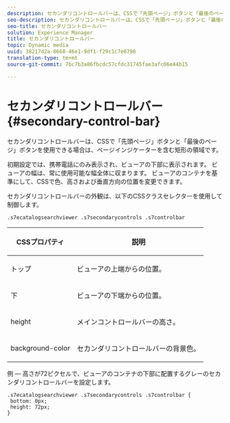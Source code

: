 ```yaml
---
description: セカンダリコントロールバーは、CSSで「先頭ページ」ボタンと「最後のページ」ボタンを使用できる場合は、ページインジケーターを含む矩形の領域です。
seo-description: セカンダリコントロールバーは、CSSで「先頭ページ」ボタンと「最後のページ」ボタンを使用できる場合は、ページインジケーターを含む矩形の領域です。
seo-title: セカンダリコントロールバー
solution: Experience Manager
title: セカンダリコントロールバー
topic: Dynamic media
uuid: 38217d2a-8668-46e1-9df1-f29c1c7e0798
translation-type: tm+mt
source-git-commit: 7bc7b3a86fbcdc57cfdc31745fae3afc06e44b15

---
```



# セカンダリコントロールバー{#secondary-control-bar}

セカンダリコントロールバーは、CSSで「先頭ページ」ボタンと「最後のページ」ボタンを使用できる場合は、ページインジケーターを含む矩形の領域です。

初期設定では、携帯電話にのみ表示され、ビューアの下部に表示されます。 ビューアの幅は、常に使用可能な幅全体に収まります。 ビューアのコンテナを基準にして、CSSで色、高さおよび垂直方向の位置を変更できます。

セカンダリコントロールバーの外観は、以下のCSSクラスセレクターを使用して制御します。

`.s7ecatalogsearchviewer .s7secondarycontrols .s7controlbar`

<table id="table_2C8D322F57114A72B43053CB4539C65C"> 
 <thead> 
  <tr> 
   <th colname="col1" class="entry"> <p> CSSプロパティ </p> </th> 
   <th colname="col2" class="entry"> <p>説明 </p> </th> 
  </tr> 
 </thead>
 <tbody> 
  <tr> 
   <td colname="col1"> <p> <span class="codeph"> トップ </span> </p> </td> 
   <td colname="col2"> <p>ビューアの上端からの位置。 </p> </td> 
  </tr> 
  <tr> 
   <td colname="col1"> <p> <span class="codeph"> 下 </span> </p> </td> 
   <td colname="col2"> <p>ビューアの下端からの位置。 </p> </td> 
  </tr> 
  <tr> 
   <td colname="col1"> <p> <span class="codeph"> height </span> </p> </td> 
   <td colname="col2"> <p>メインコントロールバーの高さ。 </p> </td> 
  </tr> 
  <tr> 
   <td colname="col1"> <p> <span class="codeph"> background-color </span> </p> </td> 
   <td colname="col2"> <p>セカンダリコントロールバーの背景色。 </p> </td> 
  </tr> 
 </tbody> 
</table>

例 — 高さが72ピクセルで、ビューアのコンテナの下部に配置するグレーのセカンダリコントロールバーを設定します。

```
.s7ecatalogsearchviewer .s7secondarycontrols .s7controlbar {  
 bottom: 0px; 
 height: 72px; 
}
```


